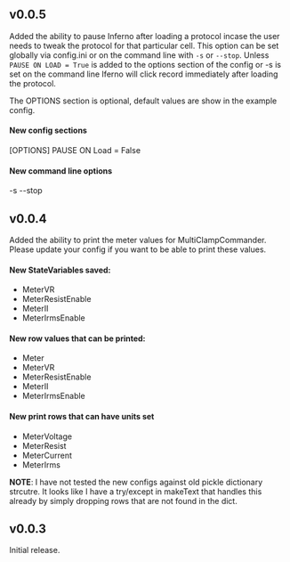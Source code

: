 v0.0.5
------
Added the ability to pause Inferno after loading a protocol incase the user
needs to tweak the protocol for that particular cell. This option can be set
globally via config.ini or on the command line with `-s` or `--stop`. Unless
`PAUSE ON LOAD = True` is added to the options section of the config or -s is
set on the command line Iferno will click record immediately after loading the
protocol.

The OPTIONS section is optional, default values are show in the example config.

#### New config sections
[OPTIONS]
PAUSE ON Load = False

#### New command line options
-s --stop


v0.0.4
------
Added the ability to print the meter values for MultiClampCommander.
Please update your config if you want to be able to print these values.

#### New StateVariables saved:
 * MeterVR
 * MeterResistEnable
 * MeterII
 * MeterIrmsEnable

#### New row values that can be printed:
 * Meter
 * MeterVR
 * MeterResistEnable
 * MeterII
 * MeterIrmsEnable

#### New print rows that can have units set
 * MeterVoltage
 * MeterResist
 * MeterCurrent
 * MeterIrms

__NOTE__: I have not tested the new configs against old pickle dictionary strcutre.
It looks like I have a try/except in makeText that handles this already by
simply dropping rows that are not found in the dict.


v0.0.3
------
Initial release.

